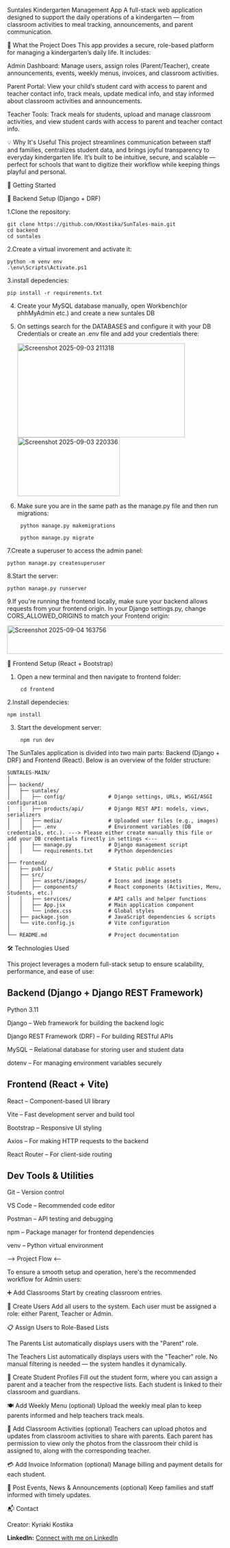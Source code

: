 Suntales
Kindergarten Management App
A full-stack web application designed to support the daily operations of a kindergarten — from classroom activities to meal tracking, announcements, and parent communication.

📌 What the Project Does
This app provides a secure, role-based platform for managing a kindergarten’s daily life. It includes:

 Admin Dashboard: Manage users, assign roles (Parent/Teacher), create announcements,
events, weekly menus, invoices, and classroom activities.

 Parent Portal: View your child’s student card with access to parent and teacher contact info, 
track meals, update medical info, and stay informed about classroom activities and announcements.

 Teacher Tools: Track meals for students, upload and manage classroom activities, and 
view student cards with access to parent and teacher contact info.


💡 Why It's Useful
This project streamlines communication between staff and families, centralizes student data, 
and brings joyful transparency to everyday kindergarten life. 
It’s built to be intuitive, secure, and scalable — perfect for schools that want to digitize their workflow while keeping things playful and personal.

🚀 Getting Started

🔧 Backend Setup (Django + DRF)

1.Clone the repository:	

	git clone https://github.com/KKostika/SunTales-main.git
	cd backend
	cd suntales


2.Create a virtual invorement and activate it:

	python -m venv env
	.\env\Scripts\Activate.ps1



3.install depedencies:

	pip install -r requirements.txt


4. Create your MySQL database manually, open Workbench(or phhMyAdmin etc.) and create a new suntales DB


5. On settings search for the DATABASES and configure it with your DB Credentials or create an .env file and add your credentials there:

	<img width="391" height="219" alt="Screenshot 2025-09-03 211318" src="https://github.com/user-attachments/assets/07629b3e-767a-4fdf-9618-3cd978200eac" />


	<img width="239" height="137" alt="Screenshot 2025-09-03 220336" src="https://github.com/user-attachments/assets/e1865881-360f-49d1-915c-98066520834a" />

6. Make sure you are in the same path as the manage.py file and then run migrations:

		python manage.py makemigrations
		
		python manage.py migrate

7.Create a superuser to access the admin panel:

	python manage.py createsuperuser

8.Start the server:

	python manage.py runserver

9.If you're running the frontend locally, make sure your backend allows requests from your frontend origin. In your Django settings.py, change CORS_ALLOWED_ORIGINS to match your Frontend origin:

<img width="807" height="66" alt="Screenshot 2025-09-04 163756" src="https://github.com/user-attachments/assets/834cdd09-be37-4e88-be2a-fda1f4b29ad3" />


🎨 Frontend Setup (React + Bootstrap)


1. Open a new terminal and then navigate to frontend folder:
 
		cd frontend

2.Install dependecies:

	npm install

3. Start the development server:

		npm run dev



The SunTales application is divided into two main parts: Backend (Django + DRF) and Frontend (React). Below is an overview of the folder structure:

	SUNTALES-MAIN/
	│
	├── backend/
	│   ├── suntales/
	│   │   ├── config/              # Django settings, URLs, WSGI/ASGI configuration
	│   │   ├── products/api/        # Django REST API: models, views, serializers
	│   │   ├── media/               # Uploaded user files (e.g., images)
	│   │   ├── .env                 # Environment variables (DB credentials, etc.). ---> Please either create manually this file or add your DB credentials firectly in settings <---
	│   │   ├── manage.py            # Django management script
	│   │   └── requirements.txt     # Python dependencies
	│
	├── frontend/
	│   ├── public/                  # Static public assets
	│   ├── src/
	│   │   ├── assets/images/       # Icons and image assets
	│   │   ├── components/          # React components (Activities, Menu, Students, etc.)
	│   │   ├── services/            # API calls and helper functions
	│   │   ├── App.jsx              # Main application component
	│   │   └── index.css            # Global styles
	│   ├── package.json             # JavaScript dependencies & scripts
	│   └── vite.config.js           # Vite configuration
	│
	└── README.md                    # Project documentation


   

🛠️ Technologies Used

This project leverages a modern full-stack setup to ensure scalability, performance, and ease of use:

  Backend (Django + Django REST Framework)
----------------------------------------------
Python 3.11

Django – Web framework for building the backend logic

Django REST Framework (DRF) – For building RESTful APIs

MySQL – Relational database for storing user and student data

dotenv – For managing environment variables securely


  Frontend (React + Vite)
----------------------------------------------

React – Component-based UI library

Vite – Fast development server and build tool

Bootstrap – Responsive UI styling

Axios – For making HTTP requests to the backend

React Router – For client-side routing


 Dev Tools & Utilities
----------------------------------------------
Git – Version control

VS Code – Recommended code editor

Postman – API testing and debugging

npm – Package manager for frontend dependencies

venv – Python virtual environment



--> Project Flow <--

To ensure a smooth setup and operation, here's the recommended workflow for Admin users:

➕ Add Classrooms Start by creating classroom entries.

👥 Create Users Add all users to the system. Each user must be assigned a role: either Parent, Teacher or Admin.

📋 Assign Users to Role-Based Lists

The Parents List automatically displays users with the "Parent" role.

The Teachers List automatically displays users with the "Teacher" role. No manual filtering is needed — the system handles it dynamically.

👶 Create Student Profiles Fill out the student form, where you can assign a parent and a teacher from the respective lists. Each student is linked to their classroom and guardians.

🍽️ Add Weekly Menu (optional) Upload the weekly meal plan to keep parents informed and help teachers track meals.

🎨 Add Classroom Activities (optional) Teachers can upload photos and updates from classroom activities to share with parents. 
	Each parent has permission to view only the photos from the classroom their child is assigned to, along with the corresponding teacher.

💳 Add Invoice Information (optional) Manage billing and payment details for each student.

📢 Post Events, News & Announcements (optional) Keep families and staff informed with timely updates.


📬 Contact

Creator: Kyriaki Kostika 

**LinkedIn:** [Connect with me on LinkedIn](https://linkedin.com/in/kyriaki-kostika-23865a369)









